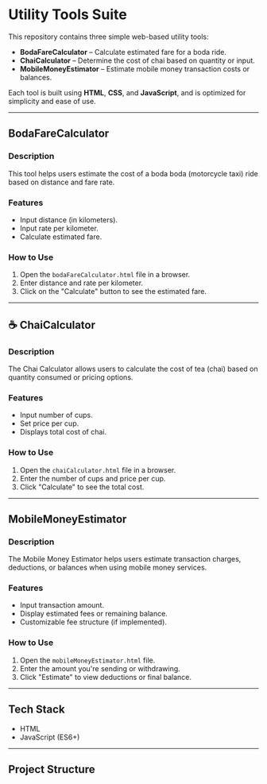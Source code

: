 

# Utility Tools Suite

This repository contains three simple web-based utility tools:

-  **BodaFareCalculator** – Calculate estimated fare for a boda ride.
-  **ChaiCalculator** – Determine the cost of chai based on quantity or input.
-  **MobileMoneyEstimator** – Estimate mobile money transaction costs or balances.

Each tool is built using **HTML**, **CSS**, and **JavaScript**, and is optimized for simplicity and ease of use.

---

##  BodaFareCalculator

### Description
This tool helps users estimate the cost of a boda boda (motorcycle taxi) ride based on distance and fare rate.

### Features
- Input distance (in kilometers).
- Input rate per kilometer.
- Calculate estimated fare.

### How to Use
1. Open the `bodaFareCalculator.html` file in a browser.
2. Enter distance and rate per kilometer.
3. Click on the "Calculate" button to see the estimated fare.

---

## ☕ ChaiCalculator

### Description
The Chai Calculator allows users to calculate the cost of tea (chai) based on quantity consumed or pricing options.

### Features
- Input number of cups.
- Set price per cup.
- Displays total cost of chai.

### How to Use
1. Open the `chaiCalculator.html` file in a browser.
2. Enter the number of cups and price per cup.
3. Click "Calculate" to see the total cost.

---

##  MobileMoneyEstimator

### Description
The Mobile Money Estimator helps users estimate transaction charges, deductions, or balances when using mobile money services.

### Features
- Input transaction amount.
- Display estimated fees or remaining balance.
- Customizable fee structure (if implemented).

### How to Use
1. Open the `mobileMoneyEstimator.html` file.
2. Enter the amount you're sending or withdrawing.
3. Click "Estimate" to view deductions or final balance.

---

##  Tech Stack

- HTML
- JavaScript (ES6+)

---

##  Project Structure

